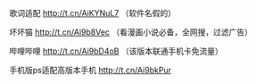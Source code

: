 
歌词适配 http://t.cn/AiKYNuL7
（软件名假的）

坏坏猫  http://t.cn/Ai9b8Vec
（看漫画小说必备，全网搜，过滤广告）

哔哩哔哩  http://t.cn/Ai9bD4oB
（该版本联通手机卡免流量）

手机版ps适配高版本手机 http://t.cn/Ai9bkPur
